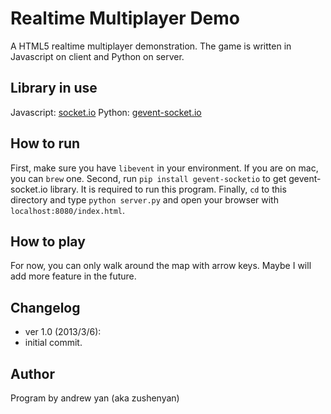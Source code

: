 # Realtime Multiplayer Demo

A HTML5 realtime multiplayer demonstration.
The game is written in Javascript on client and Python on server.

## Library in use
Javascript: [socket.io](https://github.com/learnboost/socket.io)
Python: [gevent-socket.io](https://github.com/abourget/gevent-socketio)

## How to run
First, make sure you have `libevent` in your environment. If you are on mac, you can `brew` one.
Second, run `pip install gevent-socketio` to get gevent-socket.io library. It is required to run this program.
Finally, `cd` to this directory and type `python server.py` and open your browser with `localhost:8080/index.html`.

## How to play
For now, you can only walk around the map with arrow keys. Maybe I will add more feature in the future.

## Changelog
* ver 1.0 (2013/3/6):
 * initial commit.

## Author
Program by andrew yan (aka zushenyan)
